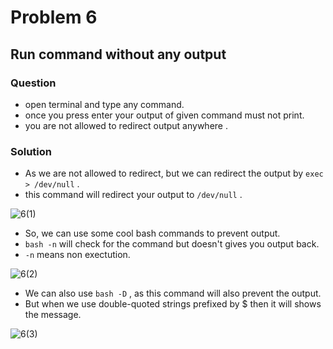 # Problem 6
##  Run command without any output 
### Question
- open terminal and type any command.
- once you press enter your output of given command must not  print.
- you are not allowed to redirect output anywhere .
### Solution
- As we are not allowed to redirect, but we can redirect the output by `exec > /dev/null` .
- this command will redirect your output to `/dev/null` .

![6(1)](https://user-images.githubusercontent.com/63852645/86542588-7035cc80-bf34-11ea-838d-88e071c4e096.PNG)

- So, we can use some cool bash commands to prevent output. 
- `bash -n` will check for the command but doesn't gives you output back.
- `-n` means non exectution.

![6(2)](https://user-images.githubusercontent.com/63852645/86542590-72982680-bf34-11ea-98d4-3181f7f055a7.PNG)

-  We can also use `bash -D` , as this command will also prevent the output.
- But when we use double-quoted strings prefixed by $ then it will shows the message.

![6(3)](https://user-images.githubusercontent.com/63852645/86542592-74fa8080-bf34-11ea-965f-395f57adca49.PNG)

